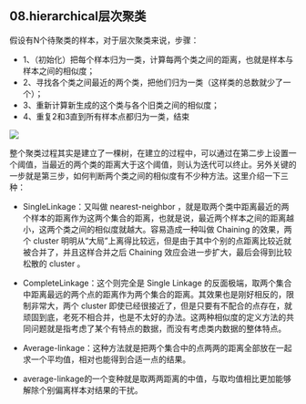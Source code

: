 ## 08.hierarchical层次聚类 ##

假设有N个待聚类的样本，对于层次聚类来说，步骤：

- 1、（初始化）把每个样本归为一类，计算每两个类之间的距离，也就是样本与样本之间的相似度；
- 2、寻找各个类之间最近的两个类，把他们归为一类（这样类的总数就少了一个）；
- 3、重新计算新生成的这个类与各个旧类之间的相似度；
- 4、重复2和3直到所有样本点都归为一类，结束

![](https://i.imgur.com/UrgEdTt.png)

整个聚类过程其实是建立了一棵树，在建立的过程中，可以通过在第二步上设置一个阈值，当最近的两个类的距离大于这个阈值，则认为迭代可以终止。另外关键的一步就是第三步，如何判断两个类之间的相似度有不少种方法。这里介绍一下三种：

- SingleLinkage：又叫做 nearest-neighbor ，就是取两个类中距离最近的两个样本的距离作为这两个集合的距离，也就是说，最近两个样本之间的距离越小，这两个类之间的相似度就越大。容易造成一种叫做 Chaining 的效果，两个 cluster 明明从“大局”上离得比较远，但是由于其中个别的点距离比较近就被合并了，并且这样合并之后 Chaining 效应会进一步扩大，最后会得到比较松散的 cluster 。

- CompleteLinkage：这个则完全是 Single Linkage 的反面极端，取两个集合中距离最远的两个点的距离作为两个集合的距离。其效果也是刚好相反的，限制非常大，两个 cluster 即使已经很接近了，但是只要有不配合的点存在，就顽固到底，老死不相合并，也是不太好的办法。这两种相似度的定义方法的共同问题就是指考虑了某个有特点的数据，而没有考虑类内数据的整体特点。

- Average-linkage：这种方法就是把两个集合中的点两两的距离全部放在一起求一个平均值，相对也能得到合适一点的结果。

- average-linkage的一个变种就是取两两距离的中值，与取均值相比更加能够解除个别偏离样本对结果的干扰。